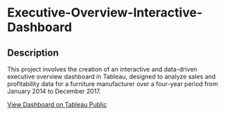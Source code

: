 # Executive-Overview-Interactive-Dashboard 

<h2>Description</h2>
This project involves the creation of an interactive and data-driven executive overview dashboard in Tableau, designed to analyze sales and profitability data for a furniture manufacturer over a four-year period from January 2014 to December 2017. 

[View Dashboard on Tableau Public](https://public.tableau.com/views/ExecutiveOverview_17351904447190/ExecutiveOverview?:language=en-US&:sid=&:redirect=auth&:display_count=n&:origin=viz_share_link)

<br />
